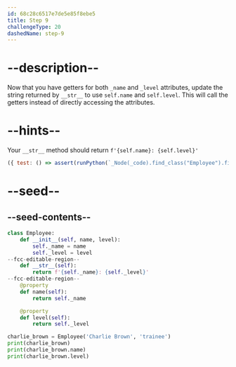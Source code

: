 ```yaml
---
id: 68c28c6517e7de5e85f8ebe5
title: Step 9
challengeType: 20
dashedName: step-9
---
```


# --description--

Now that you have getters for both `_name` and `_level` attributes, update the string returned by `__str__` to use `self.name` and `self.level`. This will call the getters instead of directly accessing the attributes.

# --hints--

Your `__str__` method should return `f'{self.name}: {self.level}'`

```js
({ test: () => assert(runPython(`_Node(_code).find_class("Employee").find_function("__str__").has_return("f'{self.name}: {self.level}'")`)) })
```

# --seed--

## --seed-contents--

```py
class Employee:
    def __init__(self, name, level):
        self._name = name
        self._level = level
--fcc-editable-region--
    def __str__(self):
        return f'{self._name}: {self._level}'
--fcc-editable-region--
    @property
    def name(self):
        return self._name

    @property
    def level(self):
        return self._level

charlie_brown = Employee('Charlie Brown', 'trainee')
print(charlie_brown)
print(charlie_brown.name)
print(charlie_brown.level)
```
